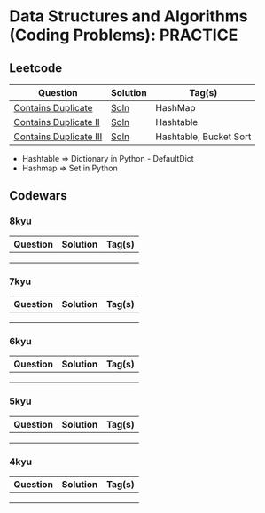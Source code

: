 # Data Structures and Algorithms (Coding Problems): PRACTICE

## Leetcode

|                                      Question                                  |                Solution                | Tag(s) |
| -----------------------------------------------------------------------------  | -------------------------------------- | ------ |
|[Contains Duplicate](https://leetcode.com/problems/contains-duplicate/)      | [Soln](./leetcode/217.py) | HashMap |
|[Contains Duplicate II](https://leetcode.com/problems/contains-duplicate-ii/)   | [Soln](./leetcode/219.py) | Hashtable |
|[Contains Duplicate III](https://leetcode.com/problems/contains-duplicate-iii/) | [Soln](./leetcode/220.py) | Hashtable, Bucket Sort |

* Hashtable => Dictionary in Python
      - DefaultDict
* Hashmap => Set in Python

## Codewars

### 8kyu

| Question                                                                      | Solution                               | Tag(s) |
| ----------------------------------------------------------------------------- | -------------------------------------- | ------ |
|  |  |        |
|  |  |        |
|  |  |        |

### 7kyu

| Question                                                                      | Solution                               | Tag(s) |
| ----------------------------------------------------------------------------- | -------------------------------------- | ------ |
|  |  |        |
|  |  |        |
|  |  |        |

### 6kyu

| Question                                                                      | Solution                               | Tag(s) |
| ----------------------------------------------------------------------------- | -------------------------------------- | ------ |
|  |  |        |
|  |  |        |
|  |  |        |


### 5kyu

| Question                                                                      | Solution                               | Tag(s) |
| ----------------------------------------------------------------------------- | -------------------------------------- | ------ |
|  |  |        |
|  |  |        |
|  |  |        |

### 4kyu

| Question                                                                      | Solution                               | Tag(s) |
| ----------------------------------------------------------------------------- | -------------------------------------- | ------ |
|  |  |        |
|  |  |        |
|  |  |        |
<!--
Dec: 11*3 = 33
Jan: (16*5) 80 + (14*5) 70 = 150
Feb: (28*5) + 10 = 150
March: 30*7 = 210

~540 problems

- Time Complexity + Space Complexity + Master's Theorem + Recursion Tree

- Sorting: Insertion, Bubble, Merge, Selection, Quick, Randomized Quick, Counting, Radix, Bucket
- Searching: Linear, Binary
- Two Pointer**
- Sliding Window**
- Heaps
- Arrays
- Strings
- Sets
- Dicts
- Counter + Default Dict
- LinkedList
- Stack
- Queue
- Recursion
- Dynamic Programming
- Graphs
- Trees
- Binary Search Trees
- Red Black Trees
- AVL Trees
- Greedy Programming
- Backtracking
- Bit Manipulation
- Numerical Algorithms
- String Algorithms
- Graphs: Intermediate
- Cache
- Trie
- B+ and B- Trees
- Splay Trees
- Disjoint Sets

-->

<!--

SQL: 100
Numpy
Pandas
matplotlib
pandas
seaborn
plotly

scikit-learn

nlp

cv

keras
tf

big data

boosting

kubeflow

AWS
GCP
Heroku
Digital Ocean
Linode
Azure

Git
Intermediate Git
Advanced Git

Linux Command Line: Fundamentals
Linux Command Line: Basics

Docker
Docker Swarm
Kubernetes

MongoDB


Redis
Memcahce

Github Actions
pre-commit
code formatting

unit testing
integration testing

DVC

docs
sphinx
mkdocs
docusaures

html
css
sass
bootstrap
devtools

string
list
dict
set
tuple

functions

file handling

exception handling

collections

os
glob

requests

subprocess

tqdm

csv
json
audio
video
image

fuzzy

regex

numerical

cronjobs
-->